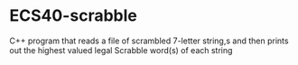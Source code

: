 # ECS40-scrabble
C++ program that reads a file of scrambled 7-letter string,s and then prints out the highest valued legal Scrabble word(s) of each string
